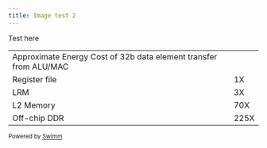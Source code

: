 ```yaml
---
title: Image test 2
---
```

Test here

|                                                                   |      |
| ----------------------------------------------------------------- | ---- |
| Approximate Energy Cost of 32b data element transfer from ALU/MAC |      |
| Register file                                                     | 1X   |
| LRM                                                               | 3X   |
| L2 Memory                                                         | 70X  |
| Off-chip DDR                                                      | 225X |

<SwmMeta version="3.0.0" repo-id="Z2l0aHViJTNBJTNBc2hhdWwtdGVzdCUzQSUzQVNoYXVsQW1yYW5T" repo-name="shaul-test"><sup>Powered by [Swimm](https://app.swimm.io/)</sup></SwmMeta>
